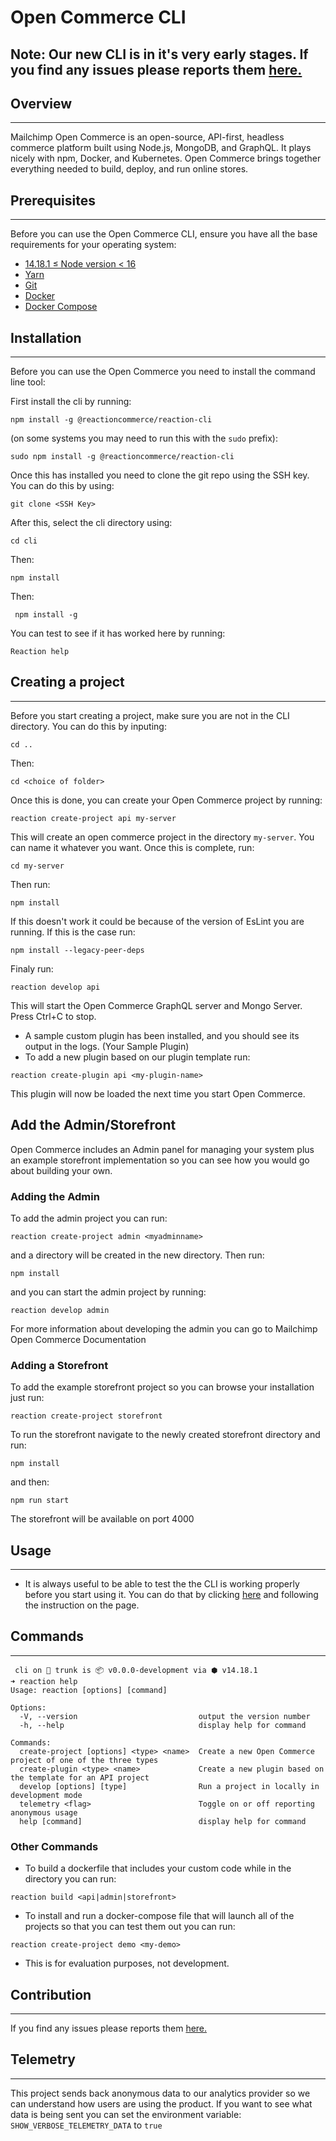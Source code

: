 # Open Commerce CLI


## Note: Our new CLI is in it's very early stages. If you find any issues please reports them [here.](https://github.com/reactioncommerce/cli/issues)



## Overview
---
Mailchimp Open Commerce is an open-source, API-first, headless commerce platform built using Node.js, MongoDB, and GraphQL. It plays nicely with npm, Docker, and Kubernetes. Open Commerce brings together everything needed to build, deploy, and run online stores.

## Prerequisites 
---
Before you can use the Open Commerce CLI, ensure you have all the base requirements for your operating system: 
- [14.18.1 ≤ Node version < 16](https://nodejs.org/ja/blog/release/v14.18.1/)
- [Yarn](https://yarnpkg.com/cli/install)
- [Git](https://git-scm.com/)
- [Docker](https://www.docker.com/get-started/)
- [Docker Compose](https://docs.docker.com/compose/)

## Installation 
---
Before you can use the Open Commerce you need to install the command line tool: 

First install the cli by running: 
```
npm install -g @reactioncommerce/reaction-cli
```
(on some systems you may need to run this with the `sudo` prefix):

```
sudo npm install -g @reactioncommerce/reaction-cli
```
Once this has installed you need to clone the git repo using the SSH key. You can do this by using: 

```
git clone <SSH Key>
```
After this, select the cli directory using: 

```
cd cli
```
Then: 

```
npm install
```
Then:

```
 npm install -g
```
You can test to see if it has worked here by running: 

```
Reaction help
```


## Creating a project
---
Before you start creating a project, make sure you are not in the CLI directory. You can do this by inputing: 

```
cd ..
```
Then: 
```
cd <choice of folder>
```

Once this is done, you can create your Open Commerce project by running:
```
reaction create-project api my-server
 ```
 This will create an open commerce project in the directory `my-server`. You can name it whatever you want.
Once this is complete, run:
```
cd my-server
 ```
Then run:
```
npm install 
```
If this doesn't work it could be because of the version of EsLint you are running. If this is the case run:

```
npm install --legacy-peer-deps
```
Finaly run:
```
reaction develop api
  ```
  This will start the Open Commerce GraphQL server and Mongo Server. Press Ctrl+C to stop.
- A sample custom plugin has been installed, and you should see its output in the logs. (Your Sample Plugin)
- To add a new plugin based on our plugin template run:
```
reaction create-plugin api <my-plugin-name>
```
 This plugin will now be loaded the next time you start Open Commerce.

## Add the Admin/Storefront 

Open Commerce includes an Admin panel for managing your system plus an example storefront implementation so you can see how you would go about building your own.

### Adding the Admin
To add the admin project you can run:
```
reaction create-project admin <myadminname> 
```
and a <myadminname> directory will be created in the new directory. Then run:
```
npm install
```
and you can start the admin project by running:
```
reaction develop admin
```
For more information about developing the admin you can go to Mailchimp Open Commerce Documentation

### Adding a Storefront
To add the example storefront project so you can browse your installation just run:
```
reaction create-project storefront
```
To run the storefront navigate to the newly created storefront directory and run:
```
npm install
```
and then:
```
npm run start
```
The storefront will be available on port 4000


## Usage
---
- It is always useful to be able to test the the CLI is working properly before you start using it. You can do that by clicking [here](https://github.com/reactioncommerce/cli/blob/trunk/test_plan.md) and following the instruction on the page. 

## Commands
---
```
 cli on  trunk is 📦 v0.0.0-development via ⬢ v14.18.1 
➜ reaction help
Usage: reaction [options] [command]

Options:
  -V, --version                           output the version number
  -h, --help                              display help for command

Commands:
  create-project [options] <type> <name>  Create a new Open Commerce project of one of the three types
  create-plugin <type> <name>             Create a new plugin based on the template for an API project
  develop [options] [type]                Run a project in locally in development mode
  telemetry <flag>                        Toggle on or off reporting anonymous usage
  help [command]                          display help for command
  ```
 ### Other Commands
- To build a dockerfile that includes your custom code while in the directory you can run: 
```
reaction build <api|admin|storefront>
 ```
- To install and run a docker-compose file that will launch all of the projects so that you can test them out you can run:
```
reaction create-project demo <my-demo>
```
- This is for evaluation purposes, not development.

## Contribution
---
If you find any issues please reports them [here.](https://github.com/reactioncommerce/cli/issues)

## Telemetry 
---
This project sends back anonymous data to our analytics provider so we can understand how users are using the product.
If you want to see what data is being sent you can set the environment variable: `SHOW_VERBOSE_TELEMETRY_DATA` to `true`
